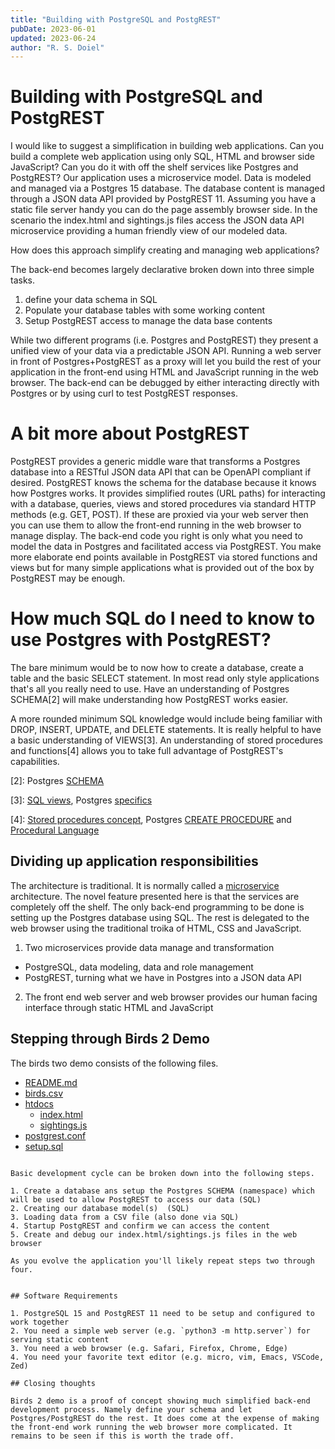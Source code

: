 ```yaml
---
title: "Building with PostgreSQL and PostgREST"
pubDate: 2023-06-01
updated: 2023-06-24
author: "R. S. Doiel"
---
```


# Building with PostgreSQL and PostgREST

I would like to suggest a simplification in building web applications. Can you build a complete web application using only SQL, HTML and browser side JavaScript? Can you do it with off the shelf services like Postgres and PostgREST? Our application uses a microservice model. Data is modeled and managed via a Postgres 15 database. The database content is managed through a JSON data API provided by PostgREST 11. Assuming you have a static file server handy you can do the page assembly browser side. In the scenario the index.html and sightings.js files access the JSON data API microservice providing a human friendly view of our modeled data.

How does this approach simplify creating and managing web applications?

The back-end becomes largely declarative broken down into three simple tasks.

1. define your data schema in SQL
2. Populate your database tables with some working content
3. Setup PostgREST access to manage the data base contents

While two different programs (i.e. Postgres and PostgREST) they present a unified view of your data via a predictable JSON API. Running a web server in front of Postgres+PostgREST as a proxy will let you build the rest of your application in the front-end using HTML and JavaScript running in the web browser.  The back-end can be debugged by either interacting directly with Postgres or by using curl to test PostgREST responses.

# A bit more about PostgREST

PostgREST provides a generic middle ware that transforms a Postgres database into a RESTful JSON data API that can be OpenAPI compliant if desired. PostgREST knows the schema for the database because it knows how Postgres works. It provides simplified routes (URL paths) for interacting with a database, queries, views and stored procedures via standard HTTP methods (e.g. GET, POST). If these are proxied via your web server then you can use them to allow the front-end running in the web browser to manage display. The back-end code you right is only what you need to model the data in Postgres and facilitated access via PostgREST.  You make more elaborate end points available in PostgREST via stored functions and views but for many simple applications what is provided out of the box by PostgREST may be enough.

# How much SQL do I need to know to use Postgres with PostgREST?

The bare minimum would be to now how to create a database, create a table and the basic SELECT statement.  In most read only style applications that's all you really need to use.  Have an understanding of Postgres SCHEMA[2] will make understanding how PostgREST works easier.

A more rounded minimum SQL knowledge would include being familiar with DROP, INSERT, UPDATE, and DELETE statements. It is really helpful to  have a basic understanding of VIEWS[3]. An understanding of stored procedures and functions[4] allows you to take full advantage of PostgREST's capabilities.


[2]: Postgres [SCHEMA](https://www.postgresql.org/docs/current/ddl-schemas.html)

[3]: [SQL views](https://en.wikipedia.org/wiki/View_(SQL)), Postgres [specifics](https://www.postgresql.org/docs/current/sql-createview.html)

[4]: [Stored procedures concept](https:https://en.wikipedia.org/wiki/Stored_procedure), Postgres [CREATE PROCEDURE](https://www.postgresql.org/docs/current/sql-createprocedure.html) and [Procedural Language](https://www.postgresql.org/docs/current/plpgsql.html)


## Dividing up application responsibilities

The architecture is traditional. It is normally called a [microservice](https://en.wikipedia.org/wiki/Microservices) architecture. The novel feature presented here is that the services are completely off the shelf.  The only back-end programming to be done is setting up the Postgres database using SQL. The rest is delegated to the web browser using the traditional troika of HTML, CSS and JavaScript.

1. Two microservices provide data manage and transformation
  - PostgreSQL, data modeling, data and role management
  - PostgREST, turning what we have in Postgres into a JSON data API
2. The front end web server and web browser provides our human facing interface through static HTML and JavaScript

## Stepping through Birds 2 Demo

The birds two demo consists of the following files.

- [README.md](birds2/README.md)
- [birds.csv](birds2/birds.csv)
- [htdocs](birds2/htdocs)
    - [index.html](birds2/htdocs/index.html)
    - [sightings.js](birds2/htdocs/sightings.js)
- [postgrest.conf](birds2/postgrest.conf)
- [setup.sql](birds2/setup.sql)
~~~

Basic development cycle can be broken down into the following steps.

1. Create a database ans setup the Postgres SCHEMA (namespace) which will be used to allow PostgREST to access our data (SQL)
2. Creating our database model(s)  (SQL)
3. Loading data from a CSV file (also done via SQL)
4. Startup PostgREST and confirm we can access the content
5. Create and debug our index.html/sightings.js files in the web browser

As you evolve the application you'll likely repeat steps two through four.


## Software Requirements

1. PostgreSQL 15 and PostgREST 11 need to be setup and configured to work together
2. You need a simple web server (e.g. `python3 -m http.server`) for serving static content
3. You need a web browser (e.g. Safari, Firefox, Chrome, Edge)
4. You need your favorite text editor (e.g. micro, vim, Emacs, VSCode, Zed)

## Closing thoughts

Birds 2 demo is a proof of concept showing much simplified back-end development process. Namely define your schema and let Postgres/PostgREST do the rest. It does come at the expense of making the front-end work running the web browser more complicated. It remains to be seen if this is worth the trade off.


